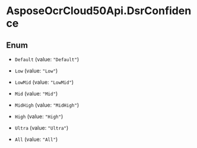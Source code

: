 # AsposeOcrCloud50Api.DsrConfidence

## Enum


* `Default` (value: `"Default"`)

* `Low` (value: `"Low"`)

* `LowMid` (value: `"LowMid"`)

* `Mid` (value: `"Mid"`)

* `MidHigh` (value: `"MidHigh"`)

* `High` (value: `"High"`)

* `Ultra` (value: `"Ultra"`)

* `All` (value: `"All"`)



